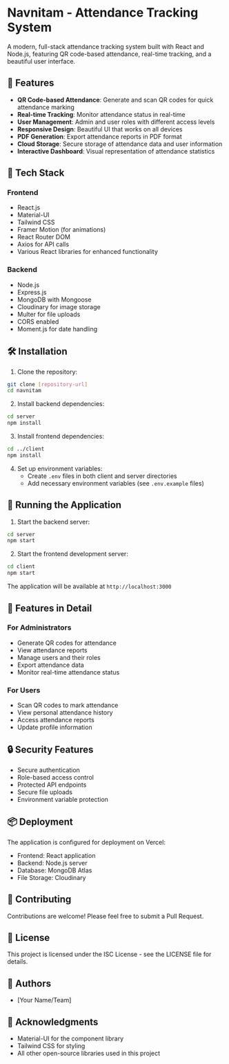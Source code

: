 # Navnitam - Attendance Tracking System

A modern, full-stack attendance tracking system built with React and Node.js, featuring QR code-based attendance, real-time tracking, and a beautiful user interface.

## 🌟 Features

- **QR Code-based Attendance**: Generate and scan QR codes for quick attendance marking
- **Real-time Tracking**: Monitor attendance status in real-time
- **User Management**: Admin and user roles with different access levels
- **Responsive Design**: Beautiful UI that works on all devices
- **PDF Generation**: Export attendance reports in PDF format
- **Cloud Storage**: Secure storage of attendance data and user information
- **Interactive Dashboard**: Visual representation of attendance statistics

## 🚀 Tech Stack

### Frontend
- React.js
- Material-UI
- Tailwind CSS
- Framer Motion (for animations)
- React Router DOM
- Axios for API calls
- Various React libraries for enhanced functionality

### Backend
- Node.js
- Express.js
- MongoDB with Mongoose
- Cloudinary for image storage
- Multer for file uploads
- CORS enabled
- Moment.js for date handling

## 🛠️ Installation

1. Clone the repository:
```bash
git clone [repository-url]
cd navnitam
```

2. Install backend dependencies:
```bash
cd server
npm install
```

3. Install frontend dependencies:
```bash
cd ../client
npm install
```

4. Set up environment variables:
   - Create `.env` files in both client and server directories
   - Add necessary environment variables (see `.env.example` files)

## 🚀 Running the Application

1. Start the backend server:
```bash
cd server
npm start
```

2. Start the frontend development server:
```bash
cd client
npm start
```

The application will be available at `http://localhost:3000`

## 📱 Features in Detail

### For Administrators
- Generate QR codes for attendance
- View attendance reports
- Manage users and their roles
- Export attendance data
- Monitor real-time attendance status

### For Users
- Scan QR codes to mark attendance
- View personal attendance history
- Access attendance reports
- Update profile information

## 🔒 Security Features

- Secure authentication
- Role-based access control
- Protected API endpoints
- Secure file uploads
- Environment variable protection

## 📦 Deployment

The application is configured for deployment on Vercel:
- Frontend: React application
- Backend: Node.js server
- Database: MongoDB Atlas
- File Storage: Cloudinary

## 🤝 Contributing

Contributions are welcome! Please feel free to submit a Pull Request.

## 📄 License

This project is licensed under the ISC License - see the LICENSE file for details.

## 👥 Authors

- [Your Name/Team]

## 🙏 Acknowledgments

- Material-UI for the component library
- Tailwind CSS for styling
- All other open-source libraries used in this project 